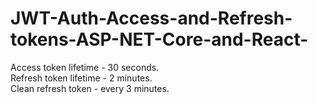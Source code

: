 # JWT-Auth-Access-and-Refresh-tokens-ASP-NET-Core-and-React-

Access token lifetime - 30 seconds.  
Refresh token lifetime - 2 minutes.  
Clean refresh token - every 3 minutes.  
